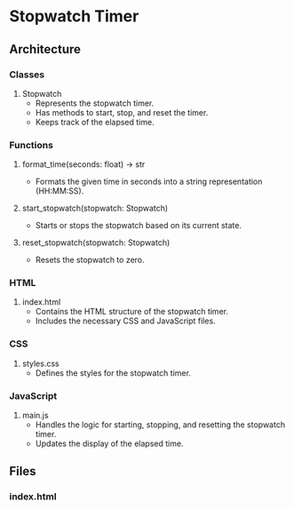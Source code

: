 # Stopwatch Timer

## Architecture

### Classes

1. Stopwatch
   - Represents the stopwatch timer.
   - Has methods to start, stop, and reset the timer.
   - Keeps track of the elapsed time.

### Functions

1. format_time(seconds: float) -> str
   - Formats the given time in seconds into a string representation (HH:MM:SS).

2. start_stopwatch(stopwatch: Stopwatch)
   - Starts or stops the stopwatch based on its current state.

3. reset_stopwatch(stopwatch: Stopwatch)
   - Resets the stopwatch to zero.

### HTML

1. index.html
   - Contains the HTML structure of the stopwatch timer.
   - Includes the necessary CSS and JavaScript files.

### CSS

1. styles.css
   - Defines the styles for the stopwatch timer.

### JavaScript

1. main.js
   - Handles the logic for starting, stopping, and resetting the stopwatch timer.
   - Updates the display of the elapsed time.

## Files

### index.html

